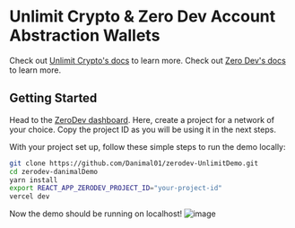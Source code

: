 # Unlimit Crypto & Zero Dev Account Abstraction Wallets

Check out [Unlimit Crypto's docs](https://docs.zerodev.app/) to learn more.
Check out [Zero Dev's docs](https://docs.zerodev.app/) to learn more.


## Getting Started

Head to the [ZeroDev dashboard](https://dashboard.zerodev.app/).  Here, create a project for a network of your choice.  Copy the project ID as you will be using it in the next steps.

With your project set up, follow these simple steps to run the demo locally:

```bash
git clone https://github.com/Danimal01/zerodev-UnlimitDemo.git
cd zerodev-danimalDemo
yarn install
export REACT_APP_ZERODEV_PROJECT_ID="your-project-id"
vercel dev
```

Now the demo should be running on localhost!
![image](https://github.com/Danimal01/zerodev-danimalDemo/assets/83383196/042ccc3d-5e0b-457e-a23f-086494198bd2)
